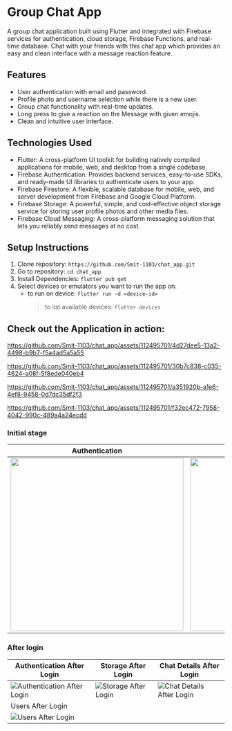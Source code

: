 # Group Chat App

A group chat application built using Flutter and integrated with Firebase services for authentication, cloud storage, Firebase Functions, and real-time database. Chat with your friends with this chat app which provides an easy and clean interface with a message reaction feature.

## Features

- User authentication with email and password.
- Profile photo and username selection while there is a new user.
- Group chat functionality with real-time updates.
- Long press to give a reaction on the Message with given emojis.
- Clean and intuitive user interface.

## Technologies Used

- Flutter: A cross-platform UI toolkit for building natively compiled applications for mobile, web, and desktop from a single codebase.
- Firebase Authentication: Provides backend services, easy-to-use SDKs, and ready-made UI libraries to authenticate users to your app.
- Firebase Firestore: A flexible, scalable database for mobile, web, and server development from Firebase and Google Cloud Platform.
- Firebase Storage: A powerful, simple, and cost-effective object storage service for storing user profile photos and other media files.
- Firebase Cloud Messaging: A cross-platform messaging solution that lets you reliably send messages at no cost.

## Setup Instructions

1. Clone repository: `https://github.com/Smit-1103/chat_app.git`
2. Go to repository: `cd chat_app`
3. Install Dependencies: `flutter pub get`
4. Select devices or emulators you want to run the app on.
   - to run on device: `flutter run -d <device-id>`
     > to list available devices: `flutter devices`



## Check out the Application in action:

https://github.com/Smit-1103/chat_app/assets/112495701/4d27dee5-13a2-4498-b9b7-f5a4ad5a5a55


https://github.com/Smit-1103/chat_app/assets/112495701/30b7c838-c035-4624-a08f-5f8ede040eb4


https://github.com/Smit-1103/chat_app/assets/112495701/a351920b-a1e6-4ef8-9458-0d7dc35df2f3


https://github.com/Smit-1103/chat_app/assets/112495701/f32ec472-7958-4042-990c-489a4a24ecdd


### Initial stage

| Authentication | Storage | Cloud Firestore |
|----------------|---------|----------------|
| <img src="https://github.com/Smit-1103/chat_app/assets/112495701/dea71cd3-6b73-4a96-812b-9c4db32442e2" width="400px"> | <img src="https://github.com/Smit-1103/chat_app/assets/112495701/08e11226-b387-4a08-b3ec-bfa2c5f300b2" width="400px"> | <img src="https://github.com/Smit-1103/chat_app/assets/112495701/6f6b621d-7250-4797-af31-05b5fe5ffe53" width="400px"> |

### After login 

| Authentication After Login | Storage After Login | Chat Details After Login |
|-----------------------------|----------------------|--------------------------|
| ![Authentication After Login](https://github.com/Smit-1103/chat_app/assets/112495701/32d01eb5-92ec-4439-8274-8a0be007d0db) | ![Storage After Login](https://github.com/Smit-1103/chat_app/assets/112495701/dd974d09-dbb4-4367-a843-018cea5a7e0a) | ![Chat Details After Login](https://github.com/Smit-1103/chat_app/assets/112495701/5f60cd5a-1d49-4f0e-8ed3-2efc010c798a) |
| Users After Login | | |
| ![Users After Login](https://github.com/Smit-1103/chat_app/assets/112495701/42e540ab-42b5-45d1-8538-d4150a8c7e3f) | | |




